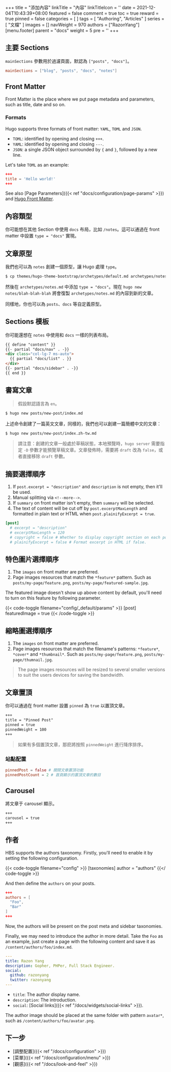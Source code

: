 +++
title = "添加內容"
linkTitle = "內容"
linkTitleIcon = '<i class="fas fa-newspaper fa-fw"></i>'
date = 2021-12-04T10:43:39+08:00
featured = false
comment = true
toc = true
reward = true
pinned = false
categories = [
]
tags = [
  "Authoring",
  "Articles"
]
series = [
  "文檔"
]
images = []
navWeight = 970
authors = ["RazonYang"]
[menu.footer]
  parent = "docs"
  weight = 5
  pre = '<i class="fas fa-newspaper fa-fw me-1"></i>'
+++

## 主要 Sections

`mainSections` 參數用於過濾頁面，默認為 `["posts", "docs"]`。

```toml {title="config/_default/params.toml"}
mainSections = ["blog", "posts", "docs", "notes"]
```

## Front Matter

Front Matter is the place where we put page metadata and parameters, such as title, date and so on.

### Formats

Hugo supports three formats of front matter: `YAML`, `TOML` and `JSON`.

- `TOML`: identified by opening and closing `+++`.
- `YAML`: identified by opening and closing `---`.
- `JSON`: a single JSON object surrounded by `{` and `}`, followed by a new line.

Let's take `TOML` as an example:

```toml
+++
title = 'Hello world!'
+++
```

See also [Page Parameters]({{< ref "docs/configuration/page-params" >}}) and [Hugo Front Matter](https://gohugo.io/content-management/front-matter).

## 內容類型

你可能想在其他 Section 中使用 `docs` 布局，比如 `/notes`。這可以通過在 front matter 中設置 `type = "docs"` 實現。 

## 文章原型

我們也可以為 `notes` 創建一個原型，讓 Hugo 處理 `type`。

```bash
$ cp themes/hugo-theme-bootstrap/archetypes/default.md archetypes/notes.md
```

然後在 `archetypes/notes.md` 中添加 `type = "docs"`。現在 `hugo new notes/blah-blah-blah` 將會復製 `archetypes/notes.md` 的內容到新的文章。

同樣地，你也可以為 `posts`、`docs` 等自定義原型。

## Sections 模板

你可能還想在 `notes` 中使用和 `docs` 一樣的列表布局。

```html {title="layouts/notes/list.html"}
{{ define "content" }}
{{- partial "docs/nav" . -}}
<div class="col-lg-7 ms-auto">
  {{ partial "docs/list" . }}
</div>
{{- partial "docs/sidebar" . -}}
{{ end }}
```

## 書寫文章

> 假設默認語言為 `en`。

```bash
$ hugo new posts/new-post/index.md
```

上述命令創建了一篇英文文章，同樣的，我們也可以創建一篇簡體中文的文章：

```bash
$ hugo new posts/new-post/index.zh-tw.md
```

> 請注意：創建的文章一般處於草稿狀態，本地預覽時，`hugo server` 需要指定 `-D` 參數才能預覽草稿文章。文章發佈時，需要將 `draft` 改為 `false`，或者直接移除 `draft` 參數。

## 摘要選擇順序

1. If `post.excerpt = "description"` and `description` is not empty, then it'll be used.
1. Manual splitting via <code>&lt;!--more--&gt;</code>.
1. If `summary` on front matter isn't empty, then `summary` will be selected.
1. The text of content will be cut off by `post.excerptMaxLength` and formatted in plain text or HTML when `post.plainifyExcerpt = true`.

```toml {title="config/_default/params.toml"}
[post]
  # excerpt = "description"
  # excerptMaxLength = 120
  # copyright = false # Whether to display copyright section on each post.
  # plainifyExcerpt = false # Format excerpt in HTML if false.
```

## 特色圖片選擇順序

1. The `images` on front matter are preferred.
1. Page images resources that match the `*feature*` pattern. Such as `posts/my-page/feature.png`, `posts/my-page/featured-sample.jpg`.

The featured image doesn't show up above content by default, you'll need to turn on this feature by following parameter.

{{< code-toggle filename="config/_default/params" >}}
[post]
  featuredImage = true
{{< /code-toggle >}}

## 縮略圖選擇順序

1. The `images` on front matter are preferred.
1. Page images resources that match the filename's patterns: `*feature*`, `*cover*` and `*thumbnail*`. Such as `posts/my-page/feature.png`, `posts/my-page/thumnail.jpg`.

> The page images resources will be resized to several smaller versions to suit the users devices for saving the bandwidth.

## 文章置頂

你可以通過在 front matter 設置 `pinned` 為 `true` 以置頂文章。

```markdown
+++
title = "Pinned Post"
pinned = true
pinnedWeight = 100
+++
```

> 如果有多個置頂文章，那麽將按照 `pinnedWeight` 進行降序排序。

### 站點配置

```toml {title="config/_default/params.toml"}
pinnedPost = false # 關閉文章置頂功能
pinnedPostCount = 2 # 首頁顯示的置頂文章的數目
```

## Carousel

將文章于 carousel 顯示。

```markdown
+++
carousel = true
+++
```

## 作者

HBS supports the authors taxonomy. Firstly, you'll need to enable it by setting the following configuration.

{{< code-toggle filename="config" >}}
[taxonomies]
  author = "authors"
{{</ code-toggle >}}

And then define the `authors` on your posts.

```toml
+++
authors = [
  "Foo",
  "Bar"
]
+++
```

Now, the authors will be present on the post meta and sidebar taxonomies.

Finally, we may need to introduce the author in more detail. Take the `Foo` as an example, just create a page with the following content and save it as `/content/authors/foo/index.md`.

```yaml
---
title: Razon Yang
description: Gopher, PHPer, Full Stack Engineer.
social:
  github: razonyang
  twitter: razonyang
---
```

- `title`: The author display name.
- `description`: The introduction.
- `social`: [Social links]({{< ref "/docs/widgets/social-links" >}}).

The author image should be placed at the same folder with pattern `avatar*`, such as `/content/authors/foo/avatar.png`.

## 下一步

- [調整配置]({{< ref "/docs/configuration" >}})
- [菜單]({{< ref "/docs/configuration/menu" >}})
- [觀感]({{< ref "/docs/look-and-feel" >}})
